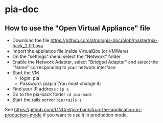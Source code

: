 # pia-doc

## How to use the "Open Virtual Appliance" file

- Download the file https://github.com/atnos/pia-doc/blob/master/pia-back_2.0.1.ova
- Import the appliance file inside VirtualBox (or VMWare)
- On the "settings" menu select the "Network" folder
- Enable the Network Adapter, select "Bridged Adapter" and select the "Name" corresponding to your network interface
- Start the VM
  - login: pia
  - Password: piapia (You must change it)
- Find your IP address : `ip a`
- Go to the pia-back folder `cd pia-back`
- Start the rails server `bin/rails s`

See https://github.com/LINCnil/pia-back#run-the-application-in-production-mode if you want to use it in production mode.

